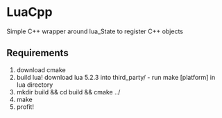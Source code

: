 # LuaCpp
Simple C++ wrapper around lua_State to register C++ objects

## Requirements ##

1. download cmake
2. build lua! download lua 5.2.3 into third_party/ - run make [platform] in lua directory
3. mkdir build && cd build && cmake ../
4. make
5. profit!
